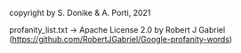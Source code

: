 copyright by S. Donike & A. Porti, 2021  

profanity_list.txt -> Apache License 2.0 by Robert J Gabriel (https://github.com/RobertJGabriel/Google-profanity-words)

